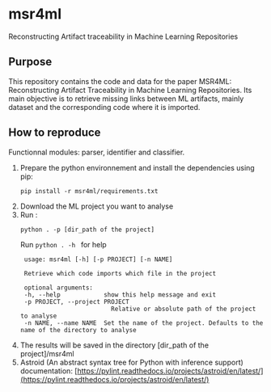# msr4ml
Reconstructing Artifact traceability in Machine Learning Repositories

## Purpose
This repository contains the code and data for the paper MSR4ML: Reconstructing Artifact Traceability in Machine Learning Repositories.
Its main objective is to retrieve missing links between ML artifacts, mainly dataset and the corresponding code where it is imported.

## How to reproduce
Functionnal modules: parser, identifier and classifier.

1) Prepare the python environnement and install the dependencies using pip:
   ```
   pip install -r msr4ml/requirements.txt
   ```
2) Download the ML project you want to analyse
3) Run : 
   ```
   python . -p [dir_path of the project]
   ```
   Run ```python . -h ``` for help
   ```
    usage: msr4ml [-h] [-p PROJECT] [-n NAME]

    Retrieve which code imports which file in the project

    optional arguments:
    -h, --help            show this help message and exit
    -p PROJECT, --project PROJECT
                            Relative or absolute path of the project to analyse
    -n NAME, --name NAME  Set the name of the project. Defaults to the name of the directory to analyse
    ```
4) The results will be saved in the directory \[dir_path of the project\]/msr4ml
5) Astroid (An abstract syntax tree for Python with inference support) documentation: [https://pylint.readthedocs.io/projects/astroid/en/latest/](https://pylint.readthedocs.io/projects/astroid/en/latest/)

